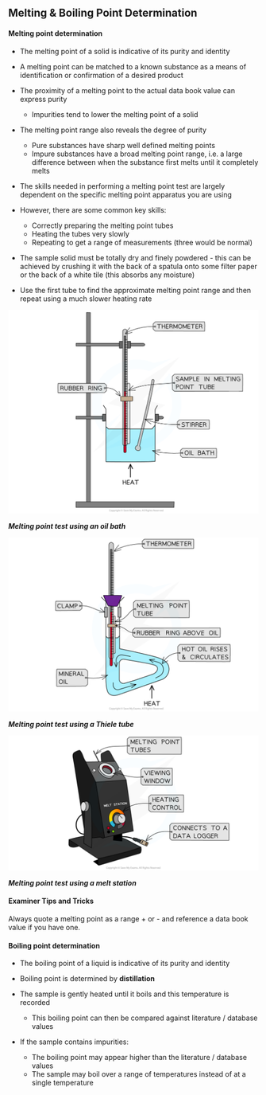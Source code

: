 Melting & Boiling Point Determination
-------------------------------------

#### Melting point determination

* The melting point of a solid is indicative of its purity and identity
* A melting point can be matched to a known substance as a means of identification or confirmation of a desired product
* The proximity of a melting point to the actual data book value can express purity

  + Impurities tend to lower the melting point of a solid
* The melting point range also reveals the degree of purity

  + Pure substances have sharp well defined melting points
  + Impure substances have a broad melting point range, i.e. a large difference between when the substance first melts until it completely melts
* The skills needed in performing a melting point test are largely dependent on the specific melting point apparatus you are using
* However, there are some common key skills:

  + Correctly preparing the melting point tubes
  + Heating the tubes very slowly
  + Repeating to get a range of measurements (three would be normal)
* The sample solid must be totally dry and finely powdered - this can be achieved by crushing it with the back of a spatula onto some filter paper or the back of a white tile (this absorbs any moisture)
* Use the first tube to find the approximate melting point range and then repeat using a much slower heating rate

![Melting point using an oil bath, downloadable AS & A Level Chemistry revision notes](8.3.1-Melting-point-using-an-oil-bath.png)

*<b>Melting point test using an oil bath</b>*

![](8.3.1-Melting-point-using-a-Thiele-tube.png)

*<b>Melting point test using a Thiele tube</b>*

![Melting point using a melt station, downloadable AS & A Level Chemistry revision notes](8.3.1-Melting-point-using-a-melt-station.png)

*<b>Melting point test using a melt station</b>*

#### Examiner Tips and Tricks

Always quote a melting point as a range + or - and reference a data book value if you have one.

#### Boiling point determination

* The boiling point of a liquid is indicative of its purity and identity
* Boiling point is determined by <b>distillation</b>
* The sample is gently heated until it boils and this temperature is recorded

  + This boiling point can then be compared against literature / database values
* If the sample contains impurities:

  + The boiling point may appear higher than the literature / database values
  + The sample may boil over a range of temperatures instead of at a single temperature
